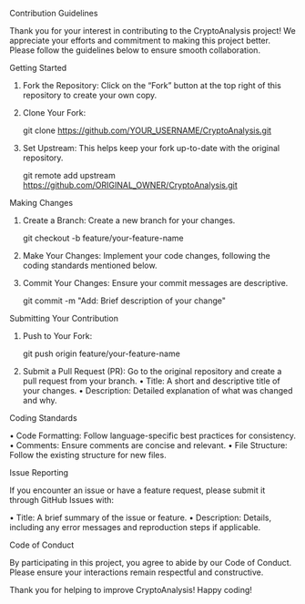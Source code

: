 Contribution Guidelines

Thank you for your interest in contributing to the CryptoAnalysis project! We appreciate your efforts and commitment to making this project better. Please follow the guidelines below to ensure smooth collaboration.

Getting Started

1.	Fork the Repository: Click on the “Fork” button at the top right of this repository to create your own copy.
2.	Clone Your Fork:

	git clone https://github.com/YOUR_USERNAME/CryptoAnalysis.git


3.	Set Upstream: This helps keep your fork up-to-date with the original repository.

	git remote add upstream https://github.com/ORIGINAL_OWNER/CryptoAnalysis.git



Making Changes

1.	Create a Branch: Create a new branch for your changes.

	git checkout -b feature/your-feature-name


2.	Make Your Changes: Implement your code changes, following the coding standards mentioned below.
3.	Commit Your Changes: Ensure your commit messages are descriptive.

	git commit -m "Add: Brief description of your change"



Submitting Your Contribution

1.	Push to Your Fork:

	git push origin feature/your-feature-name


2.	Submit a Pull Request (PR): Go to the original repository and create a pull request from your branch.
•	Title: A short and descriptive title of your changes.
•	Description: Detailed explanation of what was changed and why.

Coding Standards

•	Code Formatting: Follow language-specific best practices for consistency.
•	Comments: Ensure comments are concise and relevant.
•	File Structure: Follow the existing structure for new files.

Issue Reporting

If you encounter an issue or have a feature request, please submit it through GitHub Issues with:

•	Title: A brief summary of the issue or feature.
•	Description: Details, including any error messages and reproduction steps if applicable.

Code of Conduct

By participating in this project, you agree to abide by our Code of Conduct. Please ensure your interactions remain respectful and constructive.

Thank you for helping to improve CryptoAnalysis! Happy coding!
